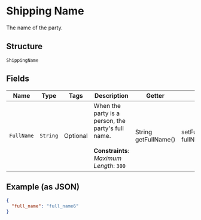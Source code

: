 
# Shipping Name

The name of the party.

## Structure

`ShippingName`

## Fields

| Name | Type | Tags | Description | Getter | Setter |
|  --- | --- | --- | --- | --- | --- |
| `FullName` | `String` | Optional | When the party is a person, the party's full name.<br><br>**Constraints**: *Maximum Length*: `300` | String getFullName() | setFullName(String fullName) |

## Example (as JSON)

```json
{
  "full_name": "full_name6"
}
```

